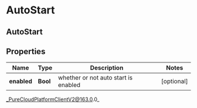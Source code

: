 # AutoStart

## AutoStart

## Properties

|Name | Type | Description | Notes|
|------------ | ------------- | ------------- | -------------|
| **enabled** | **Bool** | whether or not auto start is enabled | [optional] |



_PureCloudPlatformClientV2@163.0.0_
